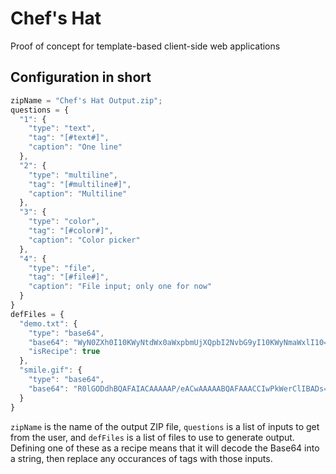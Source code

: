 # Chef's Hat
Proof of concept for template-based client-side web applications
## Configuration in short
```javascript
zipName = "Chef's Hat Output.zip";
questions = {
  "1": {
    "type": "text",
    "tag": "[#text#]",
    "caption": "One line"
  },
  "2": {
    "type": "multiline",
    "tag": "[#multiline#]",
    "caption": "Multiline"
  },
  "3": {
    "type": "color",
    "tag": "[#color#]",
    "caption": "Color picker"
  },
  "4": {
    "type": "file",
    "tag": "[#file#]",
    "caption": "File input; only one for now"
  }
}
defFiles = {
  "demo.txt": {
    "type": "base64",
    "base64": "WyN0ZXh0I10KWyNtdWx0aWxpbmUjXQpbI2NvbG9yI10KWyNmaWxlI10=",
    "isRecipe": true
  },
  "smile.gif": {
    "type": "base64",
    "base64": "R0lGODdhBQAFAIACAAAAAP/eACwAAAAABQAFAAACCIwPkWerClIBADs="
  }
}
```
`zipName` is the name of the output ZIP file, `questions` is a list of inputs to get from the user, and `defFiles` is a list of files to use to generate output. Defining one of these as a recipe means that it will decode the Base64 into a string, then replace any occurances of tags with those inputs.
